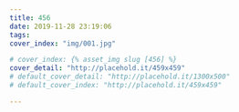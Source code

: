 ```yaml
---
title: 456
date: 2019-11-28 23:19:06
tags:
cover_index: "img/001.jpg"

# cover_index: {% asset_img slug [456] %}
cover_detail: "http://placehold.it/459x459"
# default_cover_detail: "http://placehold.it/1300x500"
# default_cover_index: "http://placehold.it/459x459"

---
```

